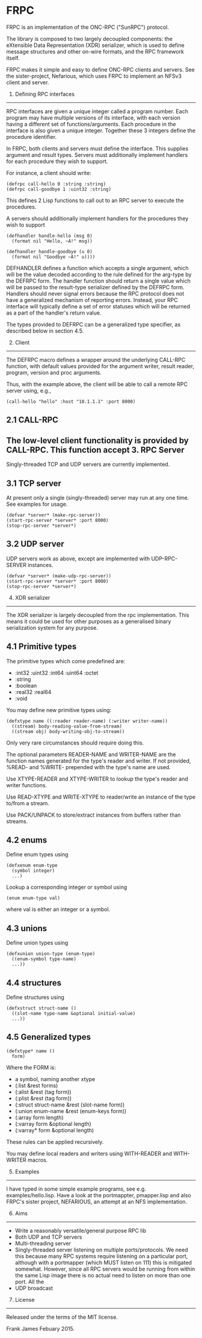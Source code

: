 # FRPC
FRPC is an implementation of the ONC-RPC ("SunRPC") protocol. 

The library is composed to two largely decoupled components: the eXtensible Data Representation (XDR) serializer,
which is used to define message structures and other on-wire formats, and the RPC framework itself.

FRPC makes it simple and easy to define ONC-RPC clients and servers. See the sister-project, Nefarious, which 
uses FRPC to implement an NFSv3 client and server.

1. Defining RPC interfaces
----------------------------

RPC interfaces are given a unique integer called a program number. Each program may have multiple
versions of its interface, with each version having a different set of functions/arguments. Each procedure
in the interface is also given a unique integer. Together these 3 integers define the procedure identifier.

In FRPC, both clients and servers must define the interface. This supplies argument and result types.
Servers must additionally implement handlers for each procedure they wish to support.

For instance, a client should write:
```
(defrpc call-hello 0 :string :string)
(defrpc call-goodbye 1 :uint32 :string)
```

This defines 2 Lisp functions to call out to an RPC server to execute the procedures.

A servers should additionally implement handlers for the procedures they wish to support
```
(defhandler handle-hello (msg 0)
  (format nil "Hello, ~A!" msg))

(defhandler handle-goodbye (u 0)
  (format nil "Goodbye ~A!" u))))
```
DEFHANDLER defines a function which accepts a single argument, which will be the value decoded according
to the rule defined for the arg-type by the DEFRPC form. The handler function should return a single value which will be 
passed to the result-type serializer defined by the DEFRPC form. Handlers should never signal errors because 
the RPC protocol does not have a generalized mechanism of reporting errors. Instead, your RPC interface will typically
define a set of error statuses which will be returned as a part of the handler's return value.

The types provided to DEFRPC can be a generalized type specifier, as described below in section 4.5.

2. Client
----------

The DEFRPC macro defines a wrapper around the underlying CALL-RPC function, with default values provided 
for the argument writer, result reader, program, version and proc arguments. 

Thus, with the example above, the client will be able to call a remote RPC server using, e.g., 

```
(call-hello "hello" :host "10.1.1.1" :port 8000)
```

2.1 CALL-RPC
------------

The low-level client functionality is provided by CALL-RPC. This function accept 
3. RPC Server
----------------

Singly-threaded TCP and UDP servers are currently implemented.

3.1 TCP server
---------------

At present only a single (singly-threaded) server may run at any one time. 
See examples for usage.

```
(defvar *server* (make-rpc-server))
(start-rpc-server *server* :port 8000)
(stop-rpc-server *server*)
```

3.2 UDP server
----------------

UDP servers work as above, except are implemented with UDP-RPC-SERVER instances.

```
(defvar *server* (make-udp-rpc-server))
(start-rpc-server *server* :port 8000)
(stop-rpc-server *server*)
```

4. XDR serializer
----------------

The XDR serializer is largely decoupled from the rpc implementation. This means it 
could be used for other purposes as a generalised binary serialization system for any purpose.

4.1 Primitive types
----------------------

The primitive types which come predefined are:
* :int32 :uint32 :int64 :uint64 :octet
* :string
* :boolean
* :real32 :real64
* :void

You may define new primitive types using:
```
(defxtype name ((:reader reader-name) (:writer writer-name))
  ((stream) body-reading-value-from-stream)
  ((stream obj) body-writing-obj-to-stream))
```
Only very rare circumstances should require doing this.

The optional parameters READER-NAME and WRITER-NAME are the function names
generated for the type's reader and writer. If not provided, %READ- and %WRITE- 
prepended with the type's name are used.

Use XTYPE-READER and XTYPE-WRITER to lookup the type's reader
and writer functions.

Use READ-XTYPE and WRITE-XTYPE to reader/write an instance of 
the type to/from a stream.

Use PACK/UNPACK to store/extract instances from buffers rather than streams.

4.2 enums
------------

Define enum types using
```
(defxenum enum-type
  (symbol integer)
  ...)
```

Lookup a corresponding integer or symbol using
```
(enum enum-type val)
```
where val is either an integer or a symbol.

4.3 unions
-----------

Define union types using
```
(defxunion union-type (enum-type)
  ((enum-symbol type-name)
  ...))
```

4.4 structures
----------------

Define structures using

```
(defxstruct struct-name ()
  ((slot-name type-name &optional initial-value)
  ...))
```

4.5 Generalized types
------------------------

```
(defxtype* name ()
  form)
```

Where the FORM is:
* a symbol, naming another xtype
* (:list &rest forms)
* (:alist &rest (tag form))
* (:plist &rest (tag form))
* (:struct struct-name &rest (slot-name form))
* (:union enum-name &rest (enum-keys form))
* (:array form length)
* (:varray form &optional length)
* (:varray* form &optional length)

These rules can be applied recursively. 

You may define local readers and writers using WITH-READER and WITH-WRITER macros.

5. Examples
-------------

I have typed in some simple example programs, see e.g. examples/hello.lisp.
Have a look at the portmappter, pmapper.lisp and also FRPC's sister project, 
NEFARIOUS, an attempt at an NFS implementation.

6. Aims
---------

* Write a reasonably versatile/general purpose RPC lib
* Both UDP and TCP servers
* Multi-threading server
* Singly-threaded server listening on multiple ports/protocols. We need this because many RPC systems
require listening on a particular port, although with a portmapper (which MUST listen on 111)
this is mitigated somewhat. However, since all RPC servers would be running from within
the same Lisp image there is no actual need to listen on more than one port. All the 
* UDP broadcast 

7. License
------------

Released under the terms of the MIT license.

Frank James 
Febuary 2015.







